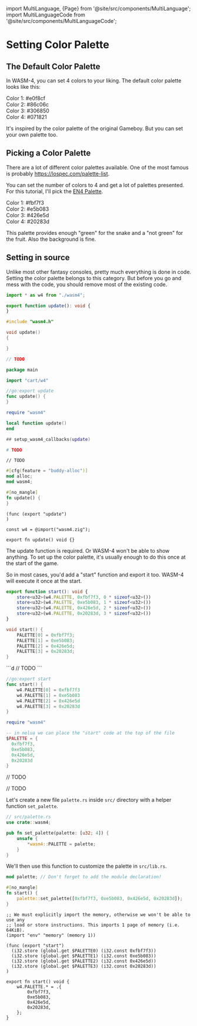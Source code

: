 
import MultiLanguage, {Page} from '@site/src/components/MultiLanguage';
import MultiLanguageCode from '@site/src/components/MultiLanguageCode';

# Setting Color Palette

## The Default Color Palette

In WASM-4, you can set 4 colors to your liking. The default color palette looks like this:

<div className="row row--no-gutters">
    <div className="col col--2" style={{padding: "1.5rem", background: "#e0f8cf", color: "#000"}}>Color 1: #e0f8cf</div>
    <div className="col col--2" style={{padding: "1.5rem", background: "#86c06c", color: "#000"}}>Color 2: #86c06c</div>
    <div className="col col--2" style={{padding: "1.5rem", background: "#306850", color: "#fff"}}>Color 3: #306850</div>
    <div className="col col--2" style={{padding: "1.5rem", background: "#071821", color: "#fff"}}>Color 4: #071821</div>
</div>

It's inspired by the color palette of the original Gameboy. But you can set your own palette too.

## Picking a Color Palette

There are a lot of different color palettes available. One of the most famous is probably https://lospec.com/palette-list.

You can set the number of colors to 4 and get a lot of palettes presented. For this tutorial, I'll pick the [EN4 Palette](https://lospec.com/palette-list/en4).

<div className="row row--no-gutters">
    <div className="col col--2" style={{padding: "1.5rem", background: "#fbf7f3", color: "#000"}}>Color 1: #fbf7f3</div>
    <div className="col col--2" style={{padding: "1.5rem", background: "#e5b083", color: "#000"}}>Color 2: #e5b083</div>
    <div className="col col--2" style={{padding: "1.5rem", background: "#426e5d", color: "#fff"}}>Color 3: #426e5d</div>
    <div className="col col--2" style={{padding: "1.5rem", background: "#20283d", color: "#fff"}}>Color 4: #20283d</div>
</div>

This palette provides enough "green" for the snake and a "not green" for the fruit. Also the background is fine.

## Setting in source

Unlike most other fantasy consoles, pretty much everything is done in code. Setting the color palette belongs to this category. But before you go and mess with the code, you should remove most of the existing code.

<MultiLanguageCode>

```typescript
import * as w4 from "./wasm4";

export function update(): void {
}
```

```c
#include "wasm4.h"

void update()
{

}
```

```d
// TODO
```

```go
package main

import "cart/w4"

//go:export update
func update() {
}
```

```lua
require "wasm4"

local function update()
end

## setup_wasm4_callbacks(update)
```

```nim
# TODO
```

```odin
// TODO
```

```rust
#[cfg(feature = "buddy-alloc")]
mod alloc;
mod wasm4;

#[no_mangle]
fn update() {
}
```

```wasm
(func (export "update")
)
```

```zig
const w4 = @import("wasm4.zig");

export fn update() void {}
```

</MultiLanguageCode>

The update function is required. Or WASM-4 won't be able to show anything. To set up the color palette, it's usually enough to do this once at the start of the game.

So in most cases, you'd add a "start" function and export it too. WASM-4 will execute it once at the start.

<MultiLanguage>

<Page value="assemblyscript">

```typescript
export function start(): void {
    store<u32>(w4.PALETTE, 0xfbf7f3, 0 * sizeof<u32>())
    store<u32>(w4.PALETTE, 0xe5b083, 1 * sizeof<u32>())
    store<u32>(w4.PALETTE, 0x426e5d, 2 * sizeof<u32>())
    store<u32>(w4.PALETTE, 0x20283d, 3 * sizeof<u32>())
}
```
</Page>

<Page value="c">

```c
void start() {
	PALETTE[0] = 0xfbf7f3;
	PALETTE[1] = 0xe5b083;
	PALETTE[2] = 0x426e5d;
	PALETTE[3] = 0x20283d;
}
```
</Page>

<Page value="d">
```d
// TODO
```
</Page>

<Page value="go">

```go
//go:export start
func start() {
	w4.PALETTE[0] = 0xfbf7f3
	w4.PALETTE[1] = 0xe5b083
	w4.PALETTE[2] = 0x426e5d
	w4.PALETTE[3] = 0x20283d
}
```
</Page>

<Page value="nelua">

```lua
require "wasm4"

-- in nelua we can place the "start" code at the top of the file
$PALETTE = {
  0xfbf7f3,
  0xe5b083,
  0x426e5d,
  0x20283d
}
```

</Page>

<Page value="nim">

// TODO

</Page>

<Page value="odin">

// TODO

</Page>

<Page value="rust">

Let's create a new file `palette.rs` inside `src/` directory with a helper
function `set_palette`. 


```rust
// src/palette.rs
use crate::wasm4;

pub fn set_palette(palette: [u32; 4]) {
    unsafe {
        *wasm4::PALETTE = palette;
    }
}
```

We'll then use this function to customize the palette in `src/lib.rs`.

```rust
mod palette; // Don't forget to add the module declaration!

#[no_mangle]
fn start() {
    palette::set_palette([0xfbf7f3, 0xe5b083, 0x426e5d, 0x20283d]);
}
```

</Page>

<Page value="wat">

```wasm
;; We must explicitly import the memory, otherwise we won't be able to use any
;; load or store instructions. This imports 1 page of memory (i.e. 64KiB).
(import "env" "memory" (memory 1))

(func (export "start")
  (i32.store (global.get $PALETTE0) (i32.const 0xfbf7f3))
  (i32.store (global.get $PALETTE1) (i32.const 0xe5b083))
  (i32.store (global.get $PALETTE2) (i32.const 0x426e5d))
  (i32.store (global.get $PALETTE3) (i32.const 0x20283d))
)
```

</Page>

<Page value="zig">

```zig
export fn start() void {
    w4.PALETTE.* = .{
        0xfbf7f3,
        0xe5b083,
        0x426e5d,
        0x20283d,
    };
}
```
</Page>

</MultiLanguage>
